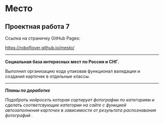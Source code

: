 # Место

## Проектная работа 7

Ссылка на страничку GitHub Pages:

https://roboflover.github.io/mesto/

---

**Социальная база интересных мест по России и СНГ.**

Выполнил организацию кода упаковав функционал валидации и создания карточек в отдельные классы.

---

**_Планы по доработке_**

_Подобрать нейросеть которая сортирует фотографии по категориям и сделать соответсвующие категории на сайте с функцией автозаполнения карточек в зависимости от результата распознавания фотографий ._
